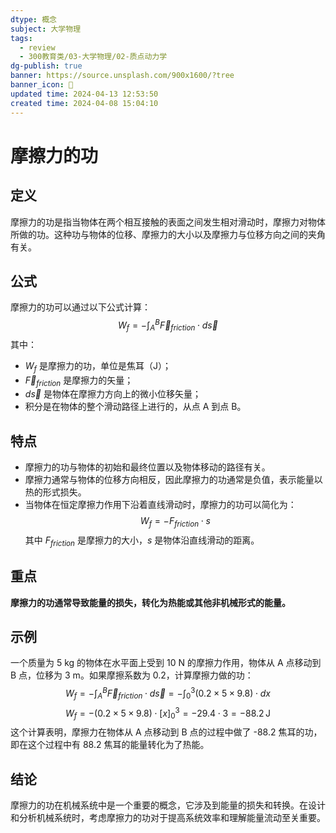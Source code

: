 ```yaml
---
dtype: 概念
subject: 大学物理
tags:
  - review
  - 300教育类/03-大学物理/02-质点动力学
dg-publish: true
banner: https://source.unsplash.com/900x1600/?tree
banner_icon: 🧠
updated time: 2024-04-13 12:53:50
created time: 2024-04-08 15:04:10
---
```


# 摩擦力的功

## 定义
摩擦力的功是指当物体在两个相互接触的表面之间发生相对滑动时，摩擦力对物体所做的功。这种功与物体的位移、摩擦力的大小以及摩擦力与位移方向之间的夹角有关。

## 公式
摩擦力的功可以通过以下公式计算：
$$W_f = -\int_{A}^{B} \vec{F}_{friction} \cdot d\vec{s}$$
其中：
- $W_f$ 是摩擦力的功，单位是焦耳（J）；
- $\vec{F}_{friction}$ 是摩擦力的矢量；
- $d\vec{s}$ 是物体在摩擦力方向上的微小位移矢量；
- 积分是在物体的整个滑动路径上进行的，从点 A 到点 B。

## 特点
- 摩擦力的功与物体的初始和最终位置以及物体移动的路径有关。
- 摩擦力通常与物体的位移方向相反，因此摩擦力的功通常是负值，表示能量以热的形式损失。
- 当物体在恒定摩擦力作用下沿着直线滑动时，摩擦力的功可以简化为：
$$W_f = -F_{friction} \cdot s$$
其中 $F_{friction}$ 是摩擦力的大小，$s$ 是物体沿直线滑动的距离。

## 重点
**摩擦力的功通常导致能量的损失，转化为热能或其他非机械形式的能量。**

## 示例
一个质量为 5 kg 的物体在水平面上受到 10 N 的摩擦力作用，物体从 A 点移动到 B 点，位移为 3 m。如果摩擦系数为 0.2，计算摩擦力做的功：
$$W_f = -\int_{A}^{B} \vec{F}_{friction} \cdot d\vec{s} = -\int_{0}^{3} (0.2 \times 5 \times 9.8) \cdot dx$$
$$W_f = -(0.2 \times 5 \times 9.8) \cdot [x]_{0}^{3} = -29.4 \cdot 3 = -88.2 \, \text{J}$$
这个计算表明，摩擦力在物体从 A 点移动到 B 点的过程中做了 -88.2 焦耳的功，即在这个过程中有 88.2 焦耳的能量转化为了热能。

## 结论
摩擦力的功在机械系统中是一个重要的概念，它涉及到能量的损失和转换。在设计和分析机械系统时，考虑摩擦力的功对于提高系统效率和理解能量流动至关重要。
